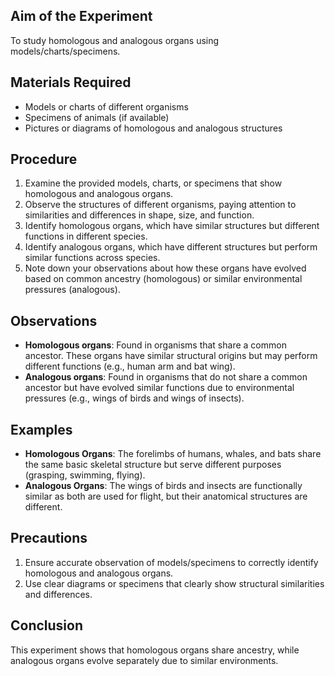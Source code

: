 ## Aim of the Experiment
To study homologous and analogous organs using models/charts/specimens.

## Materials Required
- Models or charts of different organisms
- Specimens of animals (if available)
- Pictures or diagrams of homologous and analogous structures

## Procedure
1. Examine the provided models, charts, or specimens that show homologous and analogous organs.
2. Observe the structures of different organisms, paying attention to similarities and differences in shape, size, and function.
3. Identify homologous organs, which have similar structures but different functions in different species.
4. Identify analogous organs, which have different structures but perform similar functions across species.
5. Note down your observations about how these organs have evolved based on common ancestry (homologous) or similar environmental pressures (analogous).

## Observations
- **Homologous organs**: Found in organisms that share a common ancestor. These organs have similar structural origins but may perform different functions (e.g., human arm and bat wing).
- **Analogous organs**: Found in organisms that do not share a common ancestor but have evolved similar functions due to environmental pressures (e.g., wings of birds and wings of insects).

## Examples
- **Homologous Organs**: The forelimbs of humans, whales, and bats share the same basic skeletal structure but serve different purposes (grasping, swimming, flying).
- **Analogous Organs**: The wings of birds and insects are functionally similar as both are used for flight, but their anatomical structures are different.

## Precautions
1. Ensure accurate observation of models/specimens to correctly identify homologous and analogous organs.
2. Use clear diagrams or specimens that clearly show structural similarities and differences.

## Conclusion
This experiment shows that homologous organs share ancestry, while analogous organs evolve separately due to similar environments.